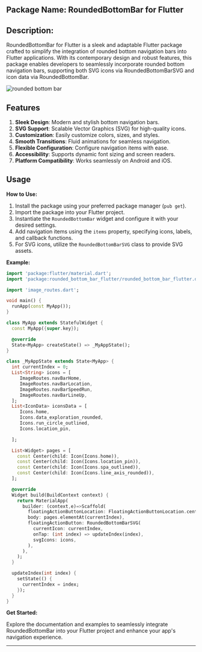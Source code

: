 <!--
This README describes the package. If you publish this package to pub.dev,
this README's contents appear on the landing page for your package.

For information about how to write a good package README, see the guide for
[writing package pages](https://dart.dev/guides/libraries/writing-package-pages).

For general information about developing packages, see the Dart guide for
[creating packages](https://dart.dev/guides/libraries/create-library-packages)
and the Flutter guide for
[developing packages and plugins](https://flutter.dev/developing-packages).
-->
## Package Name: RoundedBottomBar for Flutter

## Description:
RoundedBottomBar for Flutter is a sleek and adaptable Flutter package crafted to simplify the integration of rounded bottom navigation bars into Flutter applications. With its contemporary design and robust features, this package enables developers to seamlessly incorporate rounded bottom navigation bars, supporting both SVG icons via RoundedBottomBarSVG and icon data via RoundedBottomBar.

![rounded bottom bar](https://github.com/mhmdelngar/rounded_bottom_bar/assets/66909471/26eb1c79-2a26-4336-a133-1b568a1e008c)




## Features

1. **Sleek Design**: Modern and stylish bottom navigation bars.
2. **SVG Support**: Scalable Vector Graphics (SVG) for high-quality icons.
3. **Customization**: Easily customize colors, sizes, and styles.
4. **Smooth Transitions**: Fluid animations for seamless navigation.
5. **Flexible Configuration**: Configure navigation items with ease.
6. **Accessibility**: Supports dynamic font sizing and screen readers.
7. **Platform Compatibility**: Works seamlessly on Android and iOS.





## Usage


**How to Use:**

1. Install the package using your preferred package manager (`pub get`).
2. Import the package into your Flutter project.
3. Instantiate the `RoundedBottomBar` widget and configure it with your desired settings.
4. Add navigation items using the `items` property, specifying icons, labels, and callback functions.
5. For SVG icons, utilize the `RoundedBottomBarSVG` class to provide SVG assets.

**Example:**

```dart
import 'package:flutter/material.dart';
import 'package:rounded_bottom_bar_flutter/rounded_bottom_bar_flutter.dart';

import 'image_routes.dart';

void main() {
  runApp(const MyApp());
}

class MyApp extends StatefulWidget {
  const MyApp({super.key});

  @override
  State<MyApp> createState() => _MyAppState();
}

class _MyAppState extends State<MyApp> {
  int currentIndex = 0;
  List<String> icons = [
     ImageRoutes.navBarHome,
     ImageRoutes.navBarLocation,
     ImageRoutes.navBarSpeedRun,
     ImageRoutes.navBarLineUp,
  ];
  List<IconData> iconsData = [
     Icons.home,
     Icons.data_exploration_rounded,
     Icons.run_circle_outlined,
     Icons.location_pin,

  ];

  List<Widget> pages = [
    const Center(child: Icon(Icons.home)),
    const Center(child: Icon(Icons.location_pin)),
    const Center(child: Icon(Icons.spa_outlined)),
    const Center(child: Icon(Icons.line_axis_rounded)),
  ];

  @override
  Widget build(BuildContext context) {
    return MaterialApp(
      builder: (context,e)=>Scaffold(
        floatingActionButtonLocation: FloatingActionButtonLocation.centerFloat,
        body: pages.elementAt(currentIndex),
        floatingActionButton: RoundedBottomBarSVG(
          currentIcon: currentIndex,
          onTap: (int index) => updateIndex(index),
          svgIcons: icons,
        ),
      ),
    );
  }

  updateIndex(int index) {
    setState(() {
      currentIndex = index;
    });
  }
}

```

**Get Started:**

Explore the documentation and examples to seamlessly integrate RoundedBottomBar into your Flutter project and enhance your app's navigation experience.

---


